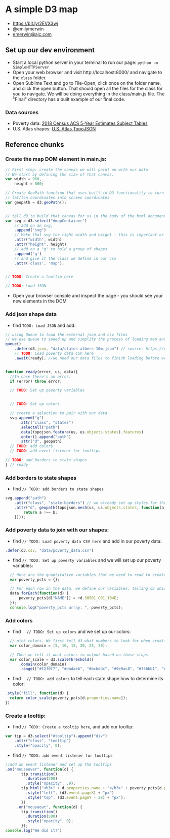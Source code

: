# A simple D3 map

- https://bit.ly/2EVX3wj
- @emilymerwin
- emerwin@ajc.com


## Set up our dev environment
- Start a local python server in your terminal to run our page: `python -m SimpleHTTPServer`
- Open your web browser and visit http://localhost:8000/ and navigate to the `class` folder.
- Open Sublime Text and go to File-Open, click once on the folder name, and click the open button. That should open all the files for the class for you to navigate. We will be doing everything in the class/main.js file. The "Final" directory has a built example of our final code.
### Data sources
- Poverty data: [2018 Census ACS 5-Year Estimates Subject Tables](https://data.census.gov/cedsci/table?q=&g=0100000US.04000.001&table=S0501&tid=ACSST5Y2018.S0501)
- U.S. Atlas shapes: [U.S. Atlas TopoJSON](https://github.com/topojson/us-atlas#readme)

## Reference chunks
### Create the map DOM element in main.js:

```javascript
// First step: create the canvas we will paint on with our data
// We start by defining the size of that canvas.
var width = 960,
    height = 600;

// Create GeoPath function that uses built-in D3 functionality to turn
// lat/lon coordinates into screen coordinates
var geopath = d3.geoPath();


// tell d3 to build that canvas for us in the body of the html document. Using d3's special syntax, we tell it to find the "#mapContainer" div
var svg = d3.select("#mapContainer")
    // add on an svg, 
    .append("svg")
    // Make that svg the right width and height - this is important or it won't show up!
    .attr("width", width)
    .attr("height", height)
    // add on a "g" to hold a group of shapes
    .append('g')
    // and give it the class we define in our css
    .attr('class', 'map');


// TODO: Create a tooltip here

// TODO: Load JSON
```

- Open your browser console and inspect the page - you should see your new elements in the DOM

### Add json shape data
- find `TODO: Load JSON` and add: 

```javascript
// using Queue to load the external json and csv files
// we use queue to speed up and simplify the process of loading map and data
queue()
    .defer(d3.json, "data/states-albers-10m.json") // source: https://github.com/topojson/us-atlas#states-albers-10m.json
    // TODO: Load poverty data CSV here
    .await(ready); //we need our data files to finish loading before we can use them


function ready(error, us, data){
  //In case there's an error.
  if (error) throw error;

  // TODO: Set up poverty variables


  // TODO: Set up colors

  // create a selection to pair with our data
  svg.append("g")
      .attr("class", "states")
      .selectAll("path")
      .data(topojson.feature(us, us.objects.states).features)
      .enter().append("path")
      .attr("d", geopath)
  // TODO: add colors
  // TODO: add event listener for tooltips

// TODO: add borders to state shapes
} // ready
```

### Add borders to state shapes
- find `// TODO: add borders to state shapes`
```javascript
svg.append("path")
    .attr("class", "state-borders") // we already set up styles for these in styles.css
    .attr("d", geopath(topojson.mesh(us, us.objects.states, function(a, b) { // topojson.mesh basically simplifies the borders so that identical boundaries shared by two shapes will be treated as one
        return a !== b;
    })));
```

### Add poverty data to join with our shapes:

- find  `// TODO: Load poverty data CSV here` and add in our poverty data:

```javascript
.defer(d3.csv, "data/poverty_data.csv")
```

- find `// TODO: Set up poverty variables` and we will set up our poverty variables:
```javascript
  // Here are the quantitative variables that we need to read to create the map. First, we create empty variables that we're going to fill with our data later
  var poverty_pcts = {};

  // For each row in the data, we define our variables, telling d3 which columns to look for. The + sign indicates that they need to be converted into numbers, rather than read as text strings
  data.forEach(function(d) {
      poverty_pcts[d["NAME"]] = +d.S0501_C01_104E;
  });
  console.log("poverty_pcts array: ", poverty_pcts);
```

### Add colors
- find `  // TODO: Set up colors` and we set up our colors:

```javascript
  // pick colors. We first tell d3 what numbers to look for when creating stops...
  var color_domain = [5, 10, 15, 20, 25, 30];

  // Then we tell it what colors to output based on those stops.
  var color_scale = d3.scaleThreshold()
      .domain(color_domain)
      .range(["#f2f0f7", "#dadaeb", "#bcbddc", "#9e9ac8", "#756bb1", "#54278f"]);
```

- find `  // TODO: add colors` to tell each state shape how to determine its color:
```javascript
.style("fill", function(d) {
  return color_scale(poverty_pcts[d.properties.name]);
})
 ```
 
 
### Create a tooltip:

- find `// TODO: Create a tooltip here`, and add our tooltip: 

```javascript
var tip = d3.select("#tooltip").append("div")
    .attr("class", "tooltip")
    .style("opacity", 0);
```

- find `// TODO: add event listener for tooltips`
```javascript
//add an event listener and set up the tooltips
.on("mouseover", function(d) {
       tip.transition()
         .duration(200)
         .style("opacity", .9);
       tip.html("<h3>" + d.properties.name + "</h3>" + poverty_pcts[d.properties.name] + "%")
         .style("left", (d3.event.pageX) + "px")
         .style("top", (d3.event.pageY - 28) + "px");
       })
     .on("mouseout", function(d) {
       tip.transition()
         .duration(500)
         .style("opacity", 0);
       });
console.log("We did it!")
```
